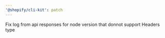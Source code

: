 ```yaml
---
'@shopify/cli-kit': patch
---
```


Fix log from api responses for node version that donnot support Headers type
